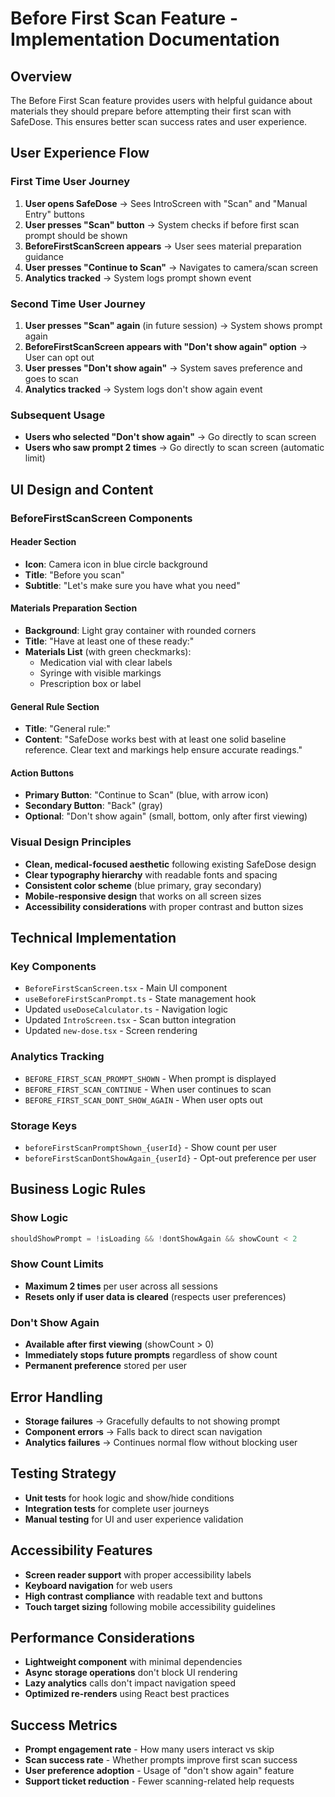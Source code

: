 # Before First Scan Feature - Implementation Documentation

## Overview
The Before First Scan feature provides users with helpful guidance about materials they should prepare before attempting their first scan with SafeDose. This ensures better scan success rates and user experience.

## User Experience Flow

### First Time User Journey
1. **User opens SafeDose** → Sees IntroScreen with "Scan" and "Manual Entry" buttons
2. **User presses "Scan" button** → System checks if before first scan prompt should be shown
3. **BeforeFirstScanScreen appears** → User sees material preparation guidance
4. **User presses "Continue to Scan"** → Navigates to camera/scan screen
5. **Analytics tracked** → System logs prompt shown event

### Second Time User Journey  
1. **User presses "Scan" again** (in future session) → System shows prompt again
2. **BeforeFirstScanScreen appears with "Don't show again" option** → User can opt out
3. **User presses "Don't show again"** → System saves preference and goes to scan
4. **Analytics tracked** → System logs don't show again event

### Subsequent Usage
- **Users who selected "Don't show again"** → Go directly to scan screen
- **Users who saw prompt 2 times** → Go directly to scan screen (automatic limit)

## UI Design and Content

### BeforeFirstScanScreen Components

#### Header Section
- **Icon**: Camera icon in blue circle background
- **Title**: "Before you scan" 
- **Subtitle**: "Let's make sure you have what you need"

#### Materials Preparation Section
- **Background**: Light gray container with rounded corners
- **Title**: "Have at least one of these ready:"
- **Materials List** (with green checkmarks):
  - Medication vial with clear labels
  - Syringe with visible markings  
  - Prescription box or label

#### General Rule Section
- **Title**: "General rule:"
- **Content**: "SafeDose works best with at least one solid baseline reference. Clear text and markings help ensure accurate readings."

#### Action Buttons
- **Primary Button**: "Continue to Scan" (blue, with arrow icon)
- **Secondary Button**: "Back" (gray)
- **Optional**: "Don't show again" (small, bottom, only after first viewing)

### Visual Design Principles
- **Clean, medical-focused aesthetic** following existing SafeDose design
- **Clear typography hierarchy** with readable fonts and spacing
- **Consistent color scheme** (blue primary, gray secondary)
- **Mobile-responsive design** that works on all screen sizes
- **Accessibility considerations** with proper contrast and button sizes

## Technical Implementation

### Key Components
- `BeforeFirstScanScreen.tsx` - Main UI component
- `useBeforeFirstScanPrompt.ts` - State management hook
- Updated `useDoseCalculator.ts` - Navigation logic
- Updated `IntroScreen.tsx` - Scan button integration
- Updated `new-dose.tsx` - Screen rendering

### Analytics Tracking
- `BEFORE_FIRST_SCAN_PROMPT_SHOWN` - When prompt is displayed
- `BEFORE_FIRST_SCAN_CONTINUE` - When user continues to scan
- `BEFORE_FIRST_SCAN_DONT_SHOW_AGAIN` - When user opts out

### Storage Keys
- `beforeFirstScanPromptShown_{userId}` - Show count per user
- `beforeFirstScanDontShowAgain_{userId}` - Opt-out preference per user

## Business Logic Rules

### Show Logic
```typescript
shouldShowPrompt = !isLoading && !dontShowAgain && showCount < 2
```

### Show Count Limits
- **Maximum 2 times** per user across all sessions
- **Resets only if user data is cleared** (respects user preferences)

### Don't Show Again
- **Available after first viewing** (showCount > 0)
- **Immediately stops future prompts** regardless of show count
- **Permanent preference** stored per user

## Error Handling
- **Storage failures** → Gracefully defaults to not showing prompt
- **Component errors** → Falls back to direct scan navigation
- **Analytics failures** → Continues normal flow without blocking user

## Testing Strategy
- **Unit tests** for hook logic and show/hide conditions
- **Integration tests** for complete user journeys
- **Manual testing** for UI and user experience validation

## Accessibility Features
- **Screen reader support** with proper accessibility labels
- **Keyboard navigation** for web users
- **High contrast compliance** with readable text and buttons
- **Touch target sizing** following mobile accessibility guidelines

## Performance Considerations
- **Lightweight component** with minimal dependencies
- **Async storage operations** don't block UI rendering
- **Lazy analytics** calls don't impact navigation speed
- **Optimized re-renders** using React best practices

## Success Metrics
- **Prompt engagement rate** - How many users interact vs skip
- **Scan success rate** - Whether prompts improve first scan success
- **User preference adoption** - Usage of "don't show again" feature
- **Support ticket reduction** - Fewer scanning-related help requests